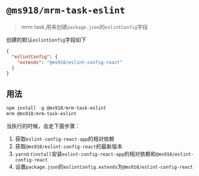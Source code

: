 # `@ms918/mrm-task-eslint`

> mrm task,用来创建`package.json`的`eslintConfig`字段

创建的默认`eslintConfig`字段如下

```json
{
  "eslintConfig": {
    "extends": "@ms918/eslint-config-react"
  }
}
```

## 用法

```powershell
npm install -g @ms918/mrm-task-eslint
mrm @ms918/mrm-task-eslint
```

当执行的时候，会走下面步骤：

1. 获取`eslint-config-react-app`的相对依赖
2. 获取`@ms918/eslint-config-react`的最新版本
3. `yarn`o r`install`安装`eslint-config-react-app`的相对依赖和`@ms918/eslint-config-react`
4. 设置`package.json`的`eslintConfig.extends`为`@ms918/eslint-config-react`

